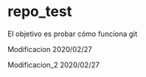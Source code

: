 # repo_test
El objetivo es probar cómo funciona git

Modificacion 2020/02/27

Modificacion_2 2020/02/27